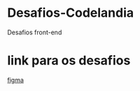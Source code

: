 # Desafios-Codelandia
Desafios front-end

# link para os desafios
[figma](https://www.figma.com/file/Yb9IBH56g7T1hdIyZ3BMNO/Desafios---Codel%C3%A2ndia) 

